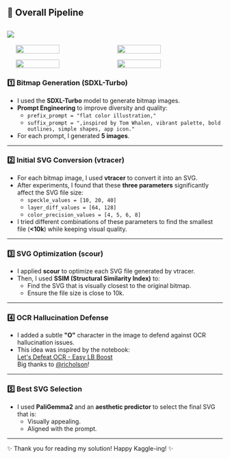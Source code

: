 ## 📌 Overall Pipeline

![](https://www.googleapis.com/download/storage/v1/b/kaggle-forum-message-attachments/o/inbox%2F20494358%2Fc25bdb0481db5bc1c963c88ed302a9e7%2FScreenshot%202025-05-29%20080115.png?generation=1748480516747567&alt=media)
---

<p style="display: flex; gap: 10px; justify-content: center;">
  <img src="https://www.googleapis.com/download/storage/v1/b/kaggle-forum-message-attachments/o/inbox%2F20494358%2Ff57317ddbcd475b65230ae91e8c2d529%2Fraw%20-%201%20-%200.6018.png?generation=1748481063375807&alt=media" width="45%" />
  <img src="https://www.googleapis.com/download/storage/v1/b/kaggle-forum-message-attachments/o/inbox%2F20494358%2F4ec57b7582f39832f50747c37739a11a%2Fraw%20-%202%20-%200.6519.png?generation=1748481084171094&alt=media" width="45%" />
</p>

<p style="display: flex; gap: 10px; justify-content: center;">
  <img src="https://www.googleapis.com/download/storage/v1/b/kaggle-forum-message-attachments/o/inbox%2F20494358%2F1ca6a33da4f9ce67f915ae65f6a9bf3e%2Fsubmit%20-%201%20-%200.5767.png?generation=1748480999371391&alt=media" width="45%" />
  <img src="https://www.googleapis.com/download/storage/v1/b/kaggle-forum-message-attachments/o/inbox%2F20494358%2F95453b57ae0e79fef2e0d61f05d32bc4%2Fsubmit%20-%200%20-%200.6029.png?generation=1748480925349989&alt=media" width="45%" />
</p>


### 1️⃣ Bitmap Generation (SDXL-Turbo)
- I used the **SDXL-Turbo** model to generate bitmap images.
- **Prompt Engineering** to improve diversity and quality:
  - `prefix_prompt = "flat color illustration,"`
  - `suffix_prompt = ",inspired by Tom Whalen, vibrant palette, bold outlines, simple shapes, app icon."`
- For each prompt, I generated **5 images**.



---

### 2️⃣ Initial SVG Conversion (vtracer)
- For each bitmap image, I used **vtracer** to convert it into an SVG.
- After experiments, I found that these **three parameters** significantly affect the SVG file size:
  - `speckle_values = [10, 20, 40]`
  - `layer_diff_values = [64, 128]`
  - `color_precision_values = [4, 5, 6, 8]`
- I tried different combinations of these parameters to find the smallest file (**<10k**) while keeping visual quality.

---

### 3️⃣ SVG Optimization (scour)
- I applied **scour** to optimize each SVG file generated by vtracer.
- Then, I used **SSIM (Structural Similarity Index)** to:
  - Find the SVG that is visually closest to the original bitmap.
  - Ensure the file size is close to 10k.

---

### 4️⃣ OCR Hallucination Defense
- I added a subtle **"O"** character in the image to defend against OCR hallucination issues.
- This idea was inspired by the notebook:  
  [Let's Defeat OCR - Easy LB Boost](https://www.kaggle.com/code/richolson/let-s-defeat-ocr-easy-lb-boost)  
  Big thanks to [@richolson](https://www.kaggle.com/richolson)!

---

### 5️⃣ Best SVG Selection
- I used **PaliGemma2** and an **aesthetic predictor** to select the final SVG that is:
  - Visually appealing.
  - Aligned with the prompt.

---

✨ Thank you for reading my solution! Happy Kaggle-ing! ✨
